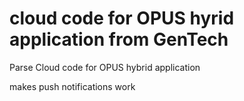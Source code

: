 <h1> cloud code for OPUS hyrid application from GenTech </h1>

<p>Parse Cloud code for OPUS hybrid application</p>
<p> makes push notifications work </p>
